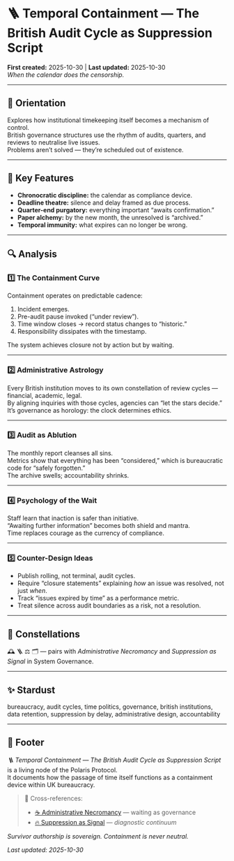 # 🪜 Temporal Containment — The British Audit Cycle as Suppression Script  
**First created:** 2025-10-30  |  **Last updated:** 2025-10-30  
*When the calendar does the censorship.*

---

## 🧭 Orientation  
Explores how institutional timekeeping itself becomes a mechanism of control.  
British governance structures use the rhythm of audits, quarters, and reviews to neutralise live issues.  
Problems aren’t solved — they’re scheduled out of existence.

---

## 🧩 Key Features  
- **Chronocratic discipline:** the calendar as compliance device.  
- **Deadline theatre:** silence and delay framed as due process.  
- **Quarter-end purgatory:** everything important “awaits confirmation.”  
- **Paper alchemy:** by the new month, the unresolved is “archived.”  
- **Temporal immunity:** what expires can no longer be wrong.  

---

## 🔍 Analysis  

### 1️⃣ The Containment Curve  
Containment operates on predictable cadence:  
1. Incident emerges.  
2. Pre-audit pause invoked (“under review”).  
3. Time window closes → record status changes to “historic.”  
4. Responsibility dissipates with the timestamp.  

The system achieves closure not by action but by waiting.

---

### 2️⃣ Administrative Astrology  
Every British institution moves to its own constellation of review cycles — financial, academic, legal.  
By aligning inquiries with those cycles, agencies can “let the stars decide.”  
It’s governance as horology: the clock determines ethics.

---

### 3️⃣ Audit as Ablution  
The monthly report cleanses all sins.  
Metrics show that everything has been “considered,” which is bureaucratic code for “safely forgotten.”  
The archive swells; accountability shrinks.

---

### 4️⃣ Psychology of the Wait  
Staff learn that inaction is safer than initiative.  
“Awaiting further information” becomes both shield and mantra.  
Time replaces courage as the currency of compliance.

---

### 5️⃣ Counter-Design Ideas  
- Publish rolling, not terminal, audit cycles.  
- Require “closure statements” explaining *how* an issue was resolved, not just *when*.  
- Track “issues expired by time” as a performance metric.  
- Treat silence across audit boundaries as a risk, not a resolution.  

---

## 🌌 Constellations  
🕰️ 🪜 ⚖️ 🗂️ — pairs with *Administrative Necromancy* and *Suppression as Signal* in System Governance.

---

## ✨ Stardust  
bureaucracy, audit cycles, time politics, governance, british institutions, data retention, suppression by delay, administrative design, accountability  

---

## 🏮 Footer  

*🪜 Temporal Containment — The British Audit Cycle as Suppression Script* is a living node of the Polaris Protocol.  
It documents how the passage of time itself functions as a containment device within UK bureaucracy.  

> 📡 Cross-references:  
>
> - [☕ Administrative Necromancy](../☕_administrative_necromancy.m) — waiting as governance  
> - [🔥 Suppression as Signal](../../🐍_Ouroborotic_Violence/🗝️_Politics_Memory_Work/🔥_suppression_as_signal.md) — *diagnostic continuum*  

*Survivor authorship is sovereign. Containment is never neutral.*  

_Last updated: 2025-10-30_
